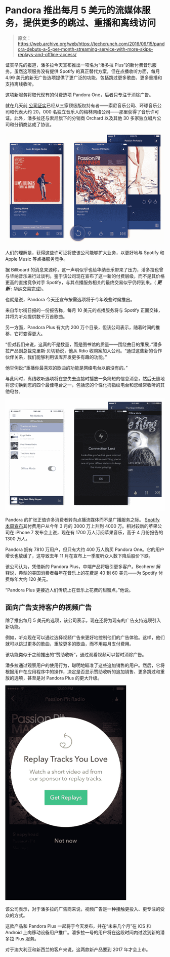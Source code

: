 # Pandora 推出每月 5 美元的流媒体服务，提供更多的跳过、重播和离线访问 

> 原文：<https://web.archive.org/web/https://techcrunch.com/2016/09/15/pandora-debuts-a-5-per-month-streaming-service-with-more-skips-replays-and-offline-access/>

证实早先的报道，潘多拉今天宣布推出一项名为“潘多拉 Plus”的新付费音乐服务。虽然这项服务没有提供 Spotify 的真正替代方案，但在点播收听方面，每月 4.99 美元的新无广告选项提供了更广泛的功能，包括跳过更多歌曲、更多重播和支持离线收听。

这项新服务将取代现有的付费选项 Pandora One，后者只专注于消除广告。

就在几天前,[公司证实](https://web.archive.org/web/20221206012253/http://press.pandora.com/phoenix.zhtml?c=251764&p=irol-newsArticle&ID=2201429)已经从三家顶级版权持有者——索尼音乐公司、环球音乐公司和代表大约 20，000 名独立音乐人的梅林网络公司——那里获得了音乐许可证。此外，潘多拉还与索尼旗下的分销商 Orchard 以及其他 30 多家独立唱片公司和分销商达成了协议。

![blog_article_hero_replays](img/5d355c837b859f44659a7006c207860f.png)

人们的理解是，获得这些许可证将使该公司能够扩大业务，以更好地与 Spotify 和 Apple Music 等点播服务竞争。

据 Billboard 的消息来源称，这一声明似乎也给华纳音乐带来了压力，潘多拉也曾与华纳音乐进行过谈判。鉴于该公司现在宣布了这一新的付费层级，而不是其价格更高的直接竞争对手 Spotify，与其点播服务相关的最终交易似乎仍将到来。( ***更新*** : [华纳交易完成](https://web.archive.org/web/20221206012253/http://www.recode.net/2016/9/15/12933446/pandora-warner-deal-launch))。

也就是说，Pandora 今天还宣布按需选项将于今年晚些时候推出。

来自华尔街日报的一份报告称，每月 10 美元的点播服务将与 Spotify 正面交锋，并将为听众提供数千万首歌曲。

另一方面，Pandora Plus 有大约 200 万个目录，但该公司表示，随着时间的推移，它将变得更大。

“但对我们来说，这真的不是数量，而是图书馆的质量——围绕曲目的策展，”潘多拉产品副总裁克里斯·贝切勒说，他从 Rdio 收购案加入公司。“通过这些新的合作伙伴关系，我们能够利用该库开发更多有趣的功能。”

他举例说:“重播你最喜欢的歌曲的功能是网络电台以前没有的。”

与此同时，离线收听选项将在您失去连接时播放一条简短的信息消息，然后无缝地将您切换到您的四个最佳电台之一，包括您的个性化拇指纹电台和您经常收听的其他电台。

![blog_article_hero_offline](img/8da2d477de152430db73123830b7cd4e.png)

Pandora 的扩张正值许多消费者转向点播流媒体而不是广播服务之际。 [Spotify 本周宣布](https://web.archive.org/web/20221206012253/https://9to5mac.com/2016/09/14/spotify-40-million-subscribers/)其付费用户从今年 3 月的 3000 万上升到 4000 万。相对较新的苹果公司在 iPhone 7 发布会上说，现在有 1700 万人订阅苹果音乐，高于 4 月份报告的 1300 万人。

Pandora 拥有 7810 万用户，但只有大约 400 万人购买 Pandora One。它的用户增长也放缓了，这导致去年 11 月在宣布上一季度听众人数下降后股价下跌。

该公司认为，凭借新的 Pandora Plus，中端产品将吸引更多客户。Becherer 解释说，典型的美国消费者每年在音乐上的花费是 40 到 60 美元——为 Spotify 付费每年大约 120 美元。

“Pandora Plus 更接近人们传统上在音乐上花费的甜蜜点，”他说。

## 面向广告支持客户的视频广告

除了推出每月 5 美元的选项，该公司表示，现在还将为现有的广告支持选项引入新功能。

例如，听众现在可以通过选择视频广告来更好地控制他们的广告体验。这样，他们就可以跳过更多的歌曲，重放更多的歌曲，而不用每月支付费用。

该功能类似于之前推出的“赞助收听”，通过观看视频可以暂时消除广告。

潘多拉通过观察用户的使用行为，聪明地瞄准了这些追加销售的用户。然后，它将根据用户在应用程序中的操作，决定是否显示赞助收听的追加销售、更多跳过和重放的选项，甚至是对 Pandora Plus 的更大升级。

![02_replay_coachmark](img/b9cffb9a2003f58557decac2c1768f4a.png)

该公司表示，对于潘多拉的广告商来说，视频广告是一种接触更投入、更专注的受众的方式。

这款产品和 Pandora Plus 一起将于今天发布，并在“未来几个月”在 iOS 和 Android 上向移动设备用户推广。潘多拉一号的用户将在这段时间内过渡到新的潘多拉 Plus 服务。

对于澳大利亚和新西兰的客户来说，这两款新产品要到 2017 年才会上市。